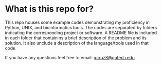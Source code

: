 # What is this repo for?
This repo houses some example codes demonstrating my proficiency in Python, UNIX, and bioinformatics tools. The codes are separated by folders indicating the corresponding project or software. A README file is included in each folder that containins a brief description of the problem and its solution. It also unclude a description of the language/tools used in that code.

If you have any questions feel free to email: <gcruz8@gatech.edu>
